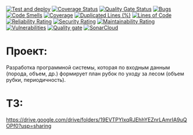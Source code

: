 [![Test and deploy](https://github.com/Nemo121007/Forest-Thinning/actions/workflows/main_deploy.yml/badge.svg)](https://github.com/Nemo121007/Forest-Thinning/actions/workflows/main_deploy.yml)
[![Coverage Status](https://coveralls.io/repos/github/Nemo121007/Forest-Thinning/badge.svg?branch=main)](https://coveralls.io/github/Nemo121007/Forest-Thinning?branch=main)
[![Quality Gate Status](https://sonarcloud.io/api/project_badges/measure?project=Nemo121007_Forest-Thinning&metric=alert_status)](https://sonarcloud.io/summary/new_code?id=Nemo121007_Forest-Thinning)
[![Bugs](https://sonarcloud.io/api/project_badges/measure?project=Nemo121007_Forest-Thinning&metric=bugs)](https://sonarcloud.io/summary/new_code?id=Nemo121007_Forest-Thinning)
[![Code Smells](https://sonarcloud.io/api/project_badges/measure?project=Nemo121007_Forest-Thinning&metric=code_smells)](https://sonarcloud.io/summary/new_code?id=Nemo121007_Forest-Thinning)
[![Coverage](https://sonarcloud.io/api/project_badges/measure?project=Nemo121007_Forest-Thinning&metric=coverage)](https://sonarcloud.io/summary/new_code?id=Nemo121007_Forest-Thinning)
[![Duplicated Lines (%)](https://sonarcloud.io/api/project_badges/measure?project=Nemo121007_Forest-Thinning&metric=duplicated_lines_density)](https://sonarcloud.io/summary/new_code?id=Nemo121007_Forest-Thinning)
[![Lines of Code](https://sonarcloud.io/api/project_badges/measure?project=Nemo121007_Forest-Thinning&metric=ncloc)](https://sonarcloud.io/summary/new_code?id=Nemo121007_Forest-Thinning)
[![Reliability Rating](https://sonarcloud.io/api/project_badges/measure?project=Nemo121007_Forest-Thinning&metric=reliability_rating)](https://sonarcloud.io/summary/new_code?id=Nemo121007_Forest-Thinning)
[![Security Rating](https://sonarcloud.io/api/project_badges/measure?project=Nemo121007_Forest-Thinning&metric=security_rating)](https://sonarcloud.io/summary/new_code?id=Nemo121007_Forest-Thinning)
[![Maintainability Rating](https://sonarcloud.io/api/project_badges/measure?project=Nemo121007_Forest-Thinning&metric=sqale_rating)](https://sonarcloud.io/summary/new_code?id=Nemo121007_Forest-Thinning)
[![Vulnerabilities](https://sonarcloud.io/api/project_badges/measure?project=Nemo121007_Forest-Thinning&metric=vulnerabilities)](https://sonarcloud.io/summary/new_code?id=Nemo121007_Forest-Thinning)
[![Quality gate](https://sonarcloud.io/api/project_badges/quality_gate?project=Nemo121007_Forest-Thinning)](https://sonarcloud.io/summary/new_code?id=Nemo121007_Forest-Thinning)
[![SonarCloud](https://sonarcloud.io/images/project_badges/sonarcloud-black.svg)](https://sonarcloud.io/summary/new_code?id=Nemo121007_Forest-Thinning)



# Проект:

Разработка программной системы, которая по входным данным (порода, объем, др.) формирует план рубок по уходу за лесом (объем рубки, периодичность).

# ТЗ:
https://drive.google.com/drive/folders/19EVTPYIxqRJEhhYEZnrLAmrIA9uQOPf0?usp=sharing
